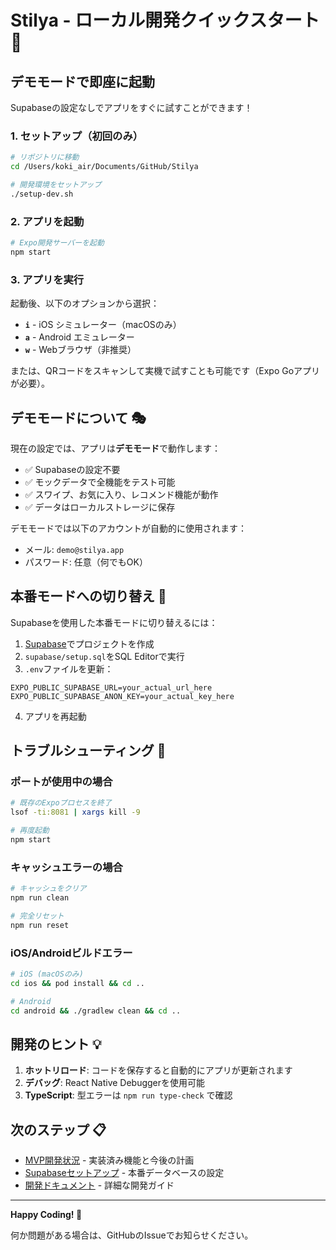 # Stilya - ローカル開発クイックスタート 🚀

## デモモードで即座に起動

Supabaseの設定なしでアプリをすぐに試すことができます！

### 1. セットアップ（初回のみ）

```bash
# リポジトリに移動
cd /Users/koki_air/Documents/GitHub/Stilya

# 開発環境をセットアップ
./setup-dev.sh
```

### 2. アプリを起動

```bash
# Expo開発サーバーを起動
npm start
```

### 3. アプリを実行

起動後、以下のオプションから選択：

- **`i`** - iOS シミュレーター（macOSのみ）
- **`a`** - Android エミュレーター
- **`w`** - Webブラウザ（非推奨）

または、QRコードをスキャンして実機で試すことも可能です（Expo Goアプリが必要）。

## デモモードについて 🎭

現在の設定では、アプリは**デモモード**で動作します：

- ✅ Supabaseの設定不要
- ✅ モックデータで全機能をテスト可能
- ✅ スワイプ、お気に入り、レコメンド機能が動作
- ✅ データはローカルストレージに保存

デモモードでは以下のアカウントが自動的に使用されます：
- メール: `demo@stilya.app`
- パスワード: 任意（何でもOK）

## 本番モードへの切り替え 🔄

Supabaseを使用した本番モードに切り替えるには：

1. [Supabase](https://supabase.com/)でプロジェクトを作成
2. `supabase/setup.sql`をSQL Editorで実行
3. `.env`ファイルを更新：

```env
EXPO_PUBLIC_SUPABASE_URL=your_actual_url_here
EXPO_PUBLIC_SUPABASE_ANON_KEY=your_actual_key_here
```

4. アプリを再起動

## トラブルシューティング 🔧

### ポートが使用中の場合

```bash
# 既存のExpoプロセスを終了
lsof -ti:8081 | xargs kill -9

# 再度起動
npm start
```

### キャッシュエラーの場合

```bash
# キャッシュをクリア
npm run clean

# 完全リセット
npm run reset
```

### iOS/Androidビルドエラー

```bash
# iOS (macOSのみ)
cd ios && pod install && cd ..

# Android
cd android && ./gradlew clean && cd ..
```

## 開発のヒント 💡

1. **ホットリロード**: コードを保存すると自動的にアプリが更新されます
2. **デバッグ**: React Native Debuggerを使用可能
3. **TypeScript**: 型エラーは `npm run type-check` で確認

## 次のステップ 📋

- [MVP開発状況](./MVP_STATUS.md) - 実装済み機能と今後の計画
- [Supabaseセットアップ](./supabase/README.md) - 本番データベースの設定
- [開発ドキュメント](./docs/README.md) - 詳細な開発ガイド

---

**Happy Coding! 🎉**

何か問題がある場合は、GitHubのIssueでお知らせください。